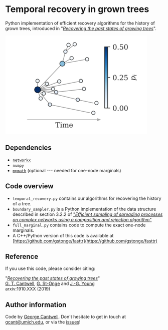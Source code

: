 # Temporal recovery in grown trees

Python implementation of efficient recovery algorithms for the history of grown trees, introduced in "*[Recovering the past states of growing trees](https://arxiv.org/abs/1910.XXX)*".


![](splash.png)

## Dependencies

* [`networkx`](https://networkx.github.io)
* `numpy`
* [`mpmath`](http://mpmath.org/) (optional --- needed for one-node marginals)

## Code overview

* `temporal_recovery.py` contains our algorithms for recovering the history of a tree.
* `boundary_sampler.py` is a Python implementation of the data structure described in section 3.2.2 of ["*Efficient sampling of spreading processes on complex networks using a composition and rejection algorithm*"](https://arxiv.org/abs/1808.05859)
* `full_marginal.py` contains code to compute the exact one-node marginals.
* A C++/Python version of this code is available at [https://github.com/gstonge/fasttr](https://github.com/gstonge/fasttr)


## Reference

If you use this code, please consider citing:

"[*Recovering the past states of growing trees*](https://arxiv.org/abs/1910.XXX)"<br/>
[G. T. Cantwell](https://www.george-cantwell.com), [G. St-Onge](https://gstonge.github.io) and [J.-G. Young](http://jgyoung.ca)<br/>
arxiv:1910.XXX (2019) <br/>

## Author information

Code by [George Cantwell](https://www.george-cantwell.com). Don't hesitate to get in touch at <gcant@umich.edu>, or via the [issues](temporal-recovery-tree-py/issues)!
